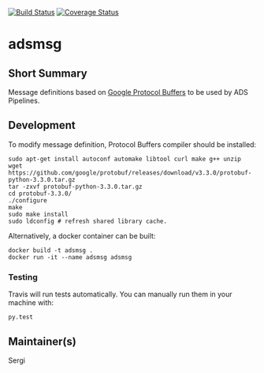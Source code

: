 [![Build Status](https://travis-ci.org/adsabs/adsmsg.svg)](https://travis-ci.org/adsabs/adsmsg)
[![Coverage Status](https://coveralls.io/repos/adsabs/adsmsg/badge.svg)](https://coveralls.io/r/adsabs/adsmsg)

# adsmsg

## Short Summary

Message definitions based on [Google Protocol Buffers](https://developers.google.com/protocol-buffers/) to be used by ADS Pipelines.


## Development

To modify message definition, Protocol Buffers compiler should be installed:

```
sudo apt-get install autoconf automake libtool curl make g++ unzip
wget https://github.com/google/protobuf/releases/download/v3.3.0/protobuf-python-3.3.0.tar.gz
tar -zxvf protobuf-python-3.3.0.tar.gz
cd protobuf-3.3.0/
./configure
make
sudo make install
sudo ldconfig # refresh shared library cache.
```

Alternatively, a docker container can be built:

```
docker build -t adsmsg .
docker run -it --name adsmsg adsmsg
```

### Testing

Travis will run tests automatically. You can manually run them in your machine with:

```
py.test
```

## Maintainer(s)

Sergi

